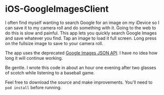 iOS-GoogleImagesClient
======================

I often find myself wanting to search Google for an image on my iDevice so I can save it to my camera roll and do something with it. Going to the web to do this is slow and painful. This app lets you quickly search Google Images and save whatever you find. Tap an image to load it full screen. Long press on the fullsize image to save to your camera roll.

The app uses the deprecated [Google Images JSON API](https://developers.google.com/image-search/). I have no idea how long it will continue working.

Be gentle. I wrote this code in about an hour one evening after two glasses of scotch while listening to a baseball game.

Feel free to download the source and make improvements. You'll need to `pod install` before running.
